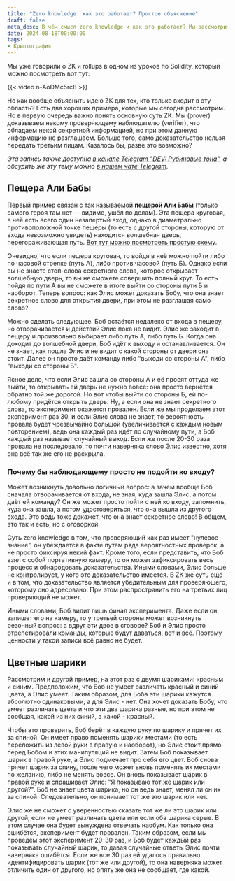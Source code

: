 ```yaml
---
title: "Zero knowledge: как это работает? Простое объяснение"
draft: false
meta_desc: В чём смысл zero knowledge и как это работает? Мы рассмотрим эту концепцию на двух простых примерах.
date: 2024-08-18T00:00:00
tags:
- Криптография
---
```


Мы уже говорили о ZK и rollups в одном из уроков по Solidity, который можно посмотреть вот тут:

{{< video n-AoDMc5rc8 >}}

Но как вообще объяснить идею ZK для тех, кто только входит в эту область? Есть два хороших примера, которые мы сегодня рассмотрим. Но в первую очередь важно понять основную суть ZK. Мы (prover) доказываем некому проверяющему наблюдателю (verifier), что обладаем некой секретной информацией, но при этом данную информацию не разглашаем. Больше того, само доказательство нельзя передать третьим лицам. Казалось бы, разве это возможно?

*Эта запись также доступна [в канале Telegram "DEV: Рубиновые тона"](https://t.me/dev_in_ruby_colors/1112), а обсудить же эту тему можно [в нашем чате Telegram](https://t.me/+MxYT6-01eeA1NTYy).*

## Пещера Али Бабы

Первый пример связан с так называемой **пещерой Али Бабы** (только самого героя там нет &mdash; видимо, ушёл по делам). Эта пещера круговая, в неё есть всего один незапертый вход, однако в диаметрально противоположной точке пещеры (то есть с другой стороны, которую от входа невозможно увидеть) находится волшебная дверь, перегораживающая путь. [Вот тут можно посмотреть простую схему](https://upload.wikimedia.org/wikipedia/commons/d/dd/Zkip_alibaba1.png).

Очевидно, что если пещера круговая, то войдя в неё можно пойти либо по часовой стрелке (путь А), либо против часовой (путь Б). Однако если вы не знаете <del>стоп-слова</del> секретного слова, которое открывает волшебную дверь, то вы не сможете совершить полный круг. То есть пойдя по пути А вы не сможете в итоге выйти со стороны пути Б и наоборот. Теперь вопрос: как Элис может доказать Бобу, что она знает секретное слово для открытия двери, при этом не разглашая само слово?

Можно сделать следующее. Боб остаётся недалеко от входа в пещеру, но отворачивается и действий Элис пока не видит. Элис же заходит в пещеру и произвольно выбирает либо путь А, либо путь Б. Когда она доходит до волшебной двери, Боб идёт к выходу и останавливается. Он не знает, как пошла Элис и не видит с какой стороны от двери она стоит. Далее он просто даёт команду либо "выходи со стороны А", либо "выходи со стороны Б".

Ясное дело, что если Элис зашла со стороны А и её просят оттуда же выйти, то открывать ей дверь не нужно вовсе: она просто вернётся обратно той же дорогой. Но вот чтобы выйти со стороны Б, ей по-любому придётся открыть дверь. Ну, а если она не знает секретного слова, то эксперимент окажется провален. Если же мы проделаем этот эксперимент раз 30, и если Элис слова не знает, то вероятность провала будет чрезвычайно большой (увеличивается с каждым новым повторением), ведь она каждый раз идёт по случайному пути, а Боб каждый раз называет случайный выход. Если же после 20-30 раза провала не последовало, то почти наверняка слово Элис известно, хотя она всё так же его не раскрыла.

### Почему бы наблюдающему просто не подойти ко входу?

Может возникнуть довольно логичный вопрос: а зачем вообще Боб сначала отворачивается от входа, не зная, куда зашла Элис, а потом даёт ей команду? Он же может просто пойти с ней ко входу, запомнить, куда она зашла, а потом удостовериться, что она вышла из другого входа. Это ведь тоже докажет, что она знает секретное слово! В общем, это так и есть, но с оговоркой.

Суть zero knowledge в том, что проверяющий как раз имеет "нулевое знание", он убеждается в факте путём ряда вероятностных проверок, а не просто фиксируя некий факт. Кроме того, если представить, что Боб взял с собой портативную камеру, то он может зафиксировать весь процесс и обнародовать доказательства. Иными словами, Элис больше не контролирует, у кого это доказательство имеется. В ZK же суть ещё и в том, что доказательство является убедительным для проверяющего, которому оно адресовано. При этом распространить его на третьих лиц проверяющий не может.

Иными словами, Боб видит лишь финал эксперимента. Даже если он запишет его на камеру, то у третьей стороны может возникнуть резонный вопрос: а вдруг эти двое в сговоре? Боб и Элис просто отрепетировали команды, которые будут даваться, вот и всё. Поэтому ценности у такой записи всё равно не будет.

## Цветные шарики

Рассмотрим и другой пример, на этот раз с двумя шариками: красным и синим. Предположим, что Боб не умеет различать красный и синий цвета, а Элис умеет. Таким образом, для Боба эти шарики кажутся абсолютно одинаковыми, а для Элис - нет. Она хочет доказать Бобу, что умеет различать цвета и что эти два шарика разные, но при этом не сообщая, какой из них синий, а какой - красный.

Чтобы это проверить, Боб берёт в каждую руку по шарику и прячет их за спиной. Он имеет право поменять шарики местами (то есть переложить из левой руки в правую и наоборот), но Элис стоит прямо перед Бобом и этих манипуляций не видит. Затем Боб показывает шарик в правой руке, а Элис подмечает про себя его цвет. Боб снова прячет шарик за спину, после чего может вновь поменять их местами по желанию, либо не менять вовсе. Он вновь показывает шарик в правой руке и спрашивает Элис: "Я показываю тот же шарик или другой?". Боб не знает цвета шарика, но он ведь знает, менял ли он их за спиной. Следовательно, он понимает тот же это шарик или нет.

Элис же не сможет с уверенностью сказать тот же ли это шарик или другой, если не умеет различать цвета или если оба шарика серые. В этом случае она будет вынуждена отвечать наобум. Как только она ошибётся, эксперимент будет провален. Таким образом, если мы проведём этот эксперимент 20-30 раз, и Боб будет каждый раз показывать случайный шарик, то давая случайные ответы Элис почти наверняка ошибётся. Если же все 30 раз ей удалось правильно идентифицировать шарик (тот же или другой), то она наверняка может отличить один от другого, но опять же она не сообщает, где какой.